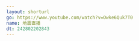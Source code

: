 ```yaml
---
layout: shorturl
go: https://www.youtube.com/watch?v=Owke6Quk7T0
name: 地震直播
dt: 242802202843
---
```

